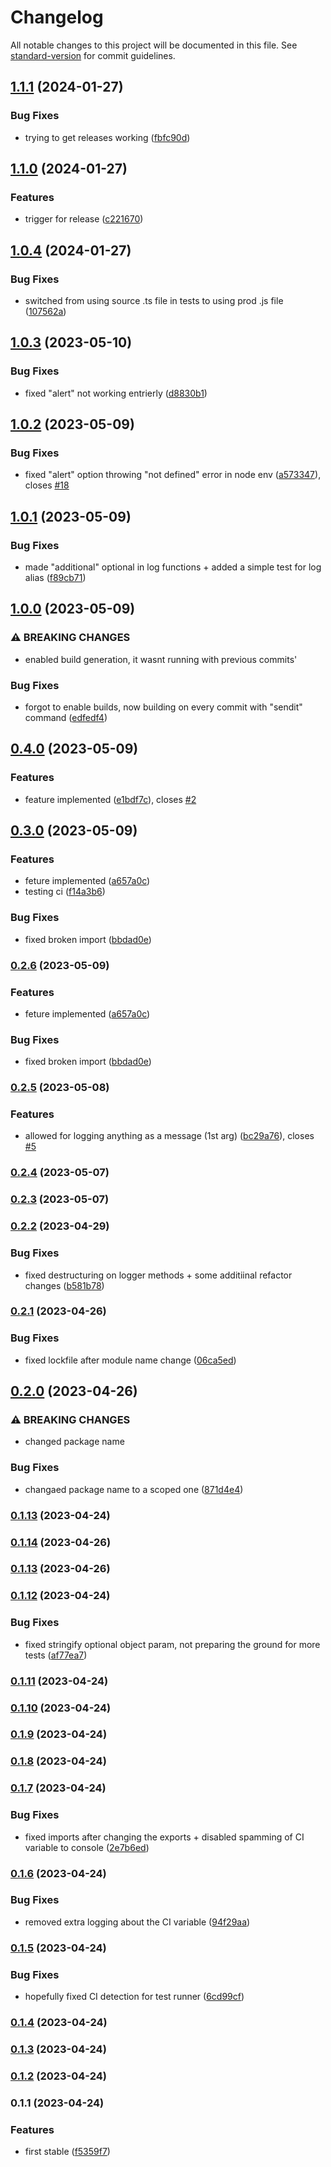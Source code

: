 # Changelog

All notable changes to this project will be documented in this file. See [standard-version](https://github.com/conventional-changelog/standard-version) for commit guidelines.

## [1.1.1](https://github.com/murolem/logger/compare/v1.1.0...v1.1.1) (2024-01-27)


### Bug Fixes

* trying to get releases working ([fbfc90d](https://github.com/murolem/logger/commit/fbfc90d647f543da539af72d155257297bdd23cb))

## [1.1.0](https://github.com/murolem/logger/compare/v1.0.4...v1.1.0) (2024-01-27)


### Features

* trigger for release ([c221670](https://github.com/murolem/logger/commit/c221670fc73ac4dcf7f766f3f29bf16b5ede3a5c))

## [1.0.4](https://github.com/murolem/logger/compare/v1.0.3...v1.0.4) (2024-01-27)


### Bug Fixes

* switched from using source .ts file in tests to using prod .js file ([107562a](https://github.com/murolem/logger/commit/107562af4a926004fe428ec4fabb87c2e0efe2f8))

## [1.0.3](https://github.com/murolem/logger/compare/v1.0.2...v1.0.3) (2023-05-10)


### Bug Fixes

* fixed "alert" not working entrierly ([d8830b1](https://github.com/murolem/logger/commit/d8830b14037e511ef473aff1fae14c354b1dc438))

## [1.0.2](https://github.com/murolem/logger/compare/v1.0.1...v1.0.2) (2023-05-09)


### Bug Fixes

* fixed "alert" option throwing "not defined" error in node env ([a573347](https://github.com/murolem/logger/commit/a5733474898c4f1d10e0ddbf201e20c101b62385)), closes [#18](https://github.com/murolem/logger/issues/18)

## [1.0.1](https://github.com/murolem/logger/compare/v1.0.0...v1.0.1) (2023-05-09)


### Bug Fixes

* made "additional" optional in log functions + added a simple test for log alias ([f89cb71](https://github.com/murolem/logger/commit/f89cb7126f945fabc27a4e9e8dbe64b1cf149619))

## [1.0.0](https://github.com/murolem/logger/compare/v0.4.0...v1.0.0) (2023-05-09)


### ⚠ BREAKING CHANGES

* enabled build generation, it wasnt running with previous commits'

### Bug Fixes

* forgot to enable builds, now building on every commit with "sendit" command ([edfedf4](https://github.com/murolem/logger/commit/edfedf4c049e9e557cacd57d4de6a6c012f0bac5))

## [0.4.0](https://github.com/murolem/logger/compare/v0.3.0...v0.4.0) (2023-05-09)


### Features

* feature implemented ([e1bdf7c](https://github.com/murolem/logger/commit/e1bdf7c1f695febb37602d07e3b5232320fab77f)), closes [#2](https://github.com/murolem/logger/issues/2)

## [0.3.0](https://github.com/murolem/logger/compare/v0.2.5...v0.3.0) (2023-05-09)


### Features

* feture implemented ([a657a0c](https://github.com/murolem/logger/commit/a657a0ccac930fd153071f57017de76fb0d9f84c))
* testing ci ([f14a3b6](https://github.com/murolem/logger/commit/f14a3b683971d9b2522fd0a50459ce7531c2b643))


### Bug Fixes

* fixed broken import ([bbdad0e](https://github.com/murolem/logger/commit/bbdad0e9da6d8ece1093e1ee9a2185b0e199d30d))

### [0.2.6](https://github.com/murolem/logger/compare/v0.2.5...v0.2.6) (2023-05-09)


### Features

* feture implemented ([a657a0c](https://github.com/murolem/logger/commit/a657a0ccac930fd153071f57017de76fb0d9f84c))


### Bug Fixes

* fixed broken import ([bbdad0e](https://github.com/murolem/logger/commit/bbdad0e9da6d8ece1093e1ee9a2185b0e199d30d))

### [0.2.5](https://github.com/murolem/logger/compare/v0.2.4...v0.2.5) (2023-05-08)


### Features

* allowed for logging anything as a message (1st arg) ([bc29a76](https://github.com/murolem/logger/commit/bc29a7611d811040875a5eb78bca7db845a6fc45)), closes [#5](https://github.com/murolem/logger/issues/5)

### [0.2.4](https://github.com/murolem/logger/compare/v0.2.3...v0.2.4) (2023-05-07)

### [0.2.3](https://github.com/murolem/logger/compare/v0.2.2...v0.2.3) (2023-05-07)

### [0.2.2](https://github.com/murolem/logger/compare/v0.2.1...v0.2.2) (2023-04-29)


### Bug Fixes

* fixed destructuring on logger methods + some additiinal refactor changes ([b581b78](https://github.com/murolem/logger/commit/b581b78167262b8815d9ac4c1b0d464126796016))

### [0.2.1](https://github.com/murolem/logger/compare/v0.2.0...v0.2.1) (2023-04-26)


### Bug Fixes

* fixed lockfile after module name change ([06ca5ed](https://github.com/murolem/logger/commit/06ca5ed3c0092d72fcb91b8a784a7b575fcd99f7))

## [0.2.0](https://github.com/murolem/logger/compare/v0.1.14...v0.2.0) (2023-04-26)


### ⚠ BREAKING CHANGES

* changed package name

### Bug Fixes

* changaed package name to a scoped one ([871d4e4](https://github.com/murolem/logger/commit/871d4e4891743e2678e651bb966df48797db9b4e))

### [0.1.13](https://github.com/murolem/logger/compare/v0.1.12...v0.1.13) (2023-04-24)

### [0.1.14](https://github.com/murolem/logger/compare/v0.1.12...v0.1.14) (2023-04-26)

### [0.1.13](https://github.com/murolem/logger/compare/v0.1.12...v0.1.13) (2023-04-26)

### [0.1.12](https://github.com/murolem/logger/compare/v0.1.11...v0.1.12) (2023-04-24)


### Bug Fixes

* fixed stringify optional object param, not preparing the ground for more tests ([af77ea7](https://github.com/murolem/logger/commit/af77ea70f40a290ded10bf0d32213a89ff7be114))

### [0.1.11](https://github.com/murolem/logger/compare/v0.1.10...v0.1.11) (2023-04-24)

### [0.1.10](https://github.com/murolem/logger/compare/v0.1.9...v0.1.10) (2023-04-24)

### [0.1.9](https://github.com/murolem/logger/compare/v0.1.8...v0.1.9) (2023-04-24)

### [0.1.8](https://github.com/murolem/logger/compare/v0.1.7...v0.1.8) (2023-04-24)

### [0.1.7](https://github.com/murolem/logger/compare/v0.1.6...v0.1.7) (2023-04-24)


### Bug Fixes

* fixed imports after changing the exports + disabled spamming of CI variable to console ([2e7b6ed](https://github.com/murolem/logger/commit/2e7b6ed240a7ce4fe2610bc3e26217e27eadc117))

### [0.1.6](https://github.com/murolem/logger/compare/v0.1.5...v0.1.6) (2023-04-24)


### Bug Fixes

* removed extra logging about the CI variable ([94f29aa](https://github.com/murolem/logger/commit/94f29aaa6ab6e1c8f462af73499b5ca3e2a5fb2b))

### [0.1.5](https://github.com/Eleseer/logger/compare/v0.1.4...v0.1.5) (2023-04-24)


### Bug Fixes

* hopefully fixed CI detection for test runner ([6cd99cf](https://github.com/Eleseer/logger/commit/6cd99cf0814320544345b6a16324cf58d9603821))

### [0.1.4](https://github.com/Eleseer/logger/compare/v0.1.3...v0.1.4) (2023-04-24)

### [0.1.3](https://github.com/Eleseer/logger/compare/v0.1.1...v0.1.3) (2023-04-24)

### [0.1.2](https://github.com/Eleseer/logger/compare/v0.1.1...v0.1.2) (2023-04-24)

### 0.1.1 (2023-04-24)


### Features

* first stable ([f5359f7](https://github.com/Eleseer/logger/commit/f5359f72f21da0215acb4c2ac9098106ad77fa6b))
